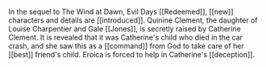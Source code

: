 In the sequel to The Wind at Dawn, Evil Days [[Redeemed]], [[new]] characters and details are [[introduced]]. Quinine Clement, the daughter of Louise Charpentier and Gale [[Jones]], is secretly raised by Catherine Clement. It is revealed that it was Catherine's child who died in the car crash, and she saw this as a [[command]] from God to take care of her [[best]] friend's child. Eroica is forced to help in Catherine's [[deception]].